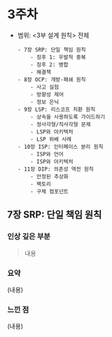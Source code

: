 # 3주차

- 범위: <3부 설계 원칙> 전체
  ```
  - 7장 SRP: 단일 책임 원칙
      - 징후 1: 우발적 중복
      - 징후 2: 병합
      - 해결책
  - 8장 OCP: 개방-패쇄 원칙
      - 사고 실험
      - 방향성 제어
      - 정보 은닉
  - 9장 LSP: 리스코프 치환 원칙
      - 상속을 사용하도록 가이드하기
      - 정사각형/직사각형 문제
      - LSP와 아키텍처
      - LSP 위배 사례
  - 10장 ISP: 인터페이스 분리 원칙
      - ISP와 언어
      - ISP와 아키텍처
  - 11장 DIP: 의존성 역전 원칙
      - 안정된 추상화
      - 팩토리
      - 구체 컴포넌트
  ```

## 7장 SRP: 단일 책임 원칙

### 인상 깊은 부분

> 내용

### 요약

(내용)

### 느낀 점

(내용)
